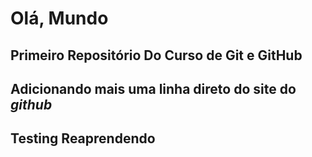 # Olá, Mundo
 Primeiro Repositório Do Curso de **Git e GitHub**
---
Adicionando mais uma linha direto do site do *github*
---
Testing Reaprendendo
---